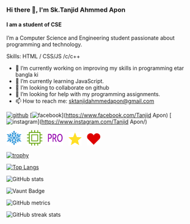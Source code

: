 ### Hi there 👋, I'm Sk.Tanjid Ahmmed Apon
#### I am a student of CSE
I’m a Computer Science and Engineering student passionate about programming and technology.

Skills: HTML / CSS/JS /c/c++

- 🔭 I’m currently working on improving my skills in programming etar bangla ki 
- 🌱 I’m currently learning JavaScript. 
- 👯 I’m looking to collaborate on github 
- 🤔 I’m looking for help with my programming assignments. 
- 📫 How to reach me: sktanjidahmmedapon@gmail.com 


[<img src='https://cdn.jsdelivr.net/npm/simple-icons@3.0.1/icons/github.svg' alt='github' height='40'>](https://github.com/tanjiapon)  [<img src='https://cdn.jsdelivr.net/npm/simple-icons@3.0.1/icons/facebook.svg' alt='facebook' height='40'>](https://www.facebook.com/Tanjid Apon)  [<img src='https://cdn.jsdelivr.net/npm/simple-icons@3.0.1/icons/instagram.svg' alt='instagram' height='40'>](https://www.instagram.com/Tanjid Apon/)  

<a href='https://archiveprogram.github.com/'><img src='https://raw.githubusercontent.com/acervenky/animated-github-badges/master/assets/acbadge.gif' width='40' height='40'></a> <a href='https://docs.github.com/en/developers'><img src='https://raw.githubusercontent.com/acervenky/animated-github-badges/master/assets/devbadge.gif' width='40' height='40'></a> <a href='https://github.com/pricing'><img src='https://raw.githubusercontent.com/acervenky/animated-github-badges/master/assets/pro.gif' width='40' height='40'></a> <a href='https://stars.github.com/'><img src='https://raw.githubusercontent.com/acervenky/animated-github-badges/master/assets/starbadge.gif' width='35' height='35'></a> <a href='https://docs.github.com/en/github/supporting-the-open-source-community-with-github-sponsors'><img src='https://raw.githubusercontent.com/acervenky/animated-github-badges/master/assets/sponsorbadge.gif' width='35' height='35'></a> 

[![trophy](https://github-profile-trophy.vercel.app/?username=tanjiapon)](https://github.com/ryo-ma/github-profile-trophy)

[![Top Langs](https://github-readme-stats.vercel.app/api/top-langs/?username=tanjiapon)](https://github.com/anuraghazra/github-readme-stats)

![GitHub stats](https://github-readme-stats.vercel.app/api?username=tanjiapon&show_icons=true)  

![Vaunt Badge](https://api.vaunt.dev/v1/github/entities/tanjiapon/contributions?format=svg&private=false)  

![GitHub metrics](https://metrics.lecoq.io/tanjiapon)  

![GitHub streak stats](https://streak-stats.demolab.com/?user=tanjiapon)  

